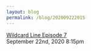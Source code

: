 ```yaml
---
layout: blog
permalink: /blog/202009222015
---
```


<a href=" https://t.umblr.com/redirect?z=https%3A%2F%2Fsoundcloud.com%2Fuser-450753077&amp;t=YTdjMDhjNjRlNzdjYzY5NTkwYzJjMTQyNTcxYmQ0ZWJhMzIzZGRkNyw3dkVNSTVUNg%3D%3D&amp;b=t%3Afu-9eAd3YAv4uRvm3dHEtw&amp;p=https%3A%2F%2Ffutelco.tumblr.com%2Fpost%2F630016892888891392%2Fwildcard-line-episode-7&amp;m=0&amp;ts=1704229121">
Wildcard Line Episode 7                    </a>

<div id="footer">
<span id="timestamp"> September 22nd, 2020 8:15pm </span>
</div>
